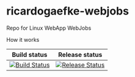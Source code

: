 # ricardogaefke-webjobs
Repo for Linux WebApp WebJobs

How it works

|Build status|Release status|
|---|---|
|[![Build Status](https://dev.azure.com/ricardogaefke/ricardogaefke-webjobs/_apis/build/status/ricardogaefke-webjobs?branchName=master)](https://dev.azure.com/ricardogaefke/ricardogaefke-webjobs/_build/latest?definitionId=28&branchName=master)|[![Release Status](https://vsrm.dev.azure.com/ricardogaefke/_apis/public/Release/badge/a6358287-c573-4beb-a1ea-21b82a762938/1/1)](https://vsrm.dev.azure.com/ricardogaefke/_apis/public/Release/badge/a6358287-c573-4beb-a1ea-21b82a762938/1/1)|
